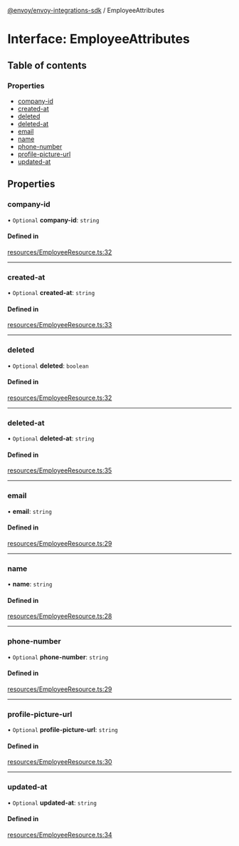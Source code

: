 [@envoy/envoy-integrations-sdk](../README.md) / EmployeeAttributes

# Interface: EmployeeAttributes

## Table of contents

### Properties

- [company-id](employeeattributes.md#company-id)
- [created-at](employeeattributes.md#created-at)
- [deleted](employeeattributes.md#deleted)
- [deleted-at](employeeattributes.md#deleted-at)
- [email](employeeattributes.md#email)
- [name](employeeattributes.md#name)
- [phone-number](employeeattributes.md#phone-number)
- [profile-picture-url](employeeattributes.md#profile-picture-url)
- [updated-at](employeeattributes.md#updated-at)

## Properties

### company-id

• `Optional` **company-id**: `string`

#### Defined in

[resources/EmployeeResource.ts:32](https://github.com/envoy/envoy-integrations-sdk-nodejs/blob/883a970/src/resources/EmployeeResource.ts#L32)

___

### created-at

• `Optional` **created-at**: `string`

#### Defined in

[resources/EmployeeResource.ts:33](https://github.com/envoy/envoy-integrations-sdk-nodejs/blob/883a970/src/resources/EmployeeResource.ts#L33)

___

### deleted

• `Optional` **deleted**: `boolean`

#### Defined in

[resources/EmployeeResource.ts:32](https://github.com/envoy/envoy-integrations-sdk-nodejs/blob/883a970/src/resources/EmployeeResource.ts#L32)

___

### deleted-at

• `Optional` **deleted-at**: `string`

#### Defined in

[resources/EmployeeResource.ts:35](https://github.com/envoy/envoy-integrations-sdk-nodejs/blob/883a970/src/resources/EmployeeResource.ts#L35)

___

### email

• **email**: `string`

#### Defined in

[resources/EmployeeResource.ts:29](https://github.com/envoy/envoy-integrations-sdk-nodejs/blob/883a970/src/resources/EmployeeResource.ts#L29)

___

### name

• **name**: `string`

#### Defined in

[resources/EmployeeResource.ts:28](https://github.com/envoy/envoy-integrations-sdk-nodejs/blob/883a970/src/resources/EmployeeResource.ts#L28)

___

### phone-number

• `Optional` **phone-number**: `string`

#### Defined in

[resources/EmployeeResource.ts:29](https://github.com/envoy/envoy-integrations-sdk-nodejs/blob/883a970/src/resources/EmployeeResource.ts#L29)

___

### profile-picture-url

• `Optional` **profile-picture-url**: `string`

#### Defined in

[resources/EmployeeResource.ts:30](https://github.com/envoy/envoy-integrations-sdk-nodejs/blob/883a970/src/resources/EmployeeResource.ts#L30)

___

### updated-at

• `Optional` **updated-at**: `string`

#### Defined in

[resources/EmployeeResource.ts:34](https://github.com/envoy/envoy-integrations-sdk-nodejs/blob/883a970/src/resources/EmployeeResource.ts#L34)
